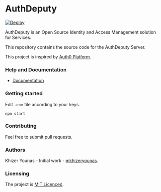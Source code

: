 # AuthDeputy
[![Deploy](https://www.herokucdn.com/deploy/button.svg)](https://heroku.com/deploy?template=https://github.com/mkhizeryounas/auth-deputy)


AuthDeputy is an Open Source Identity and Access Management solution for Services.

This repository contains the source code for the AuthDeputy Server.

This project is inspired by [Auth0 Platform](https://auth0.com).

### Help and Documentation

- [Documentation](https://documenter.getpostman.com/view/225012/SWEB1amU?version=latest)

### Getting started

Edit `.env` file according to your keys.

```
npm start
```

### Contributing

Feel free to submit pull requests.

### Authors

Khizer Younas - Initial work - [mkhizeryounas](http://github.com/mkhizeryounas).

### Licensing

The project is [MIT Licenced](./LICENSE.txt).
